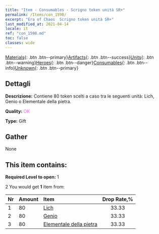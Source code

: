 ```yaml
---
title: "Item - Consumables - Scrigno token unità SR+"
permalink: /Items/con_1598/
excerpt: "Era of Chaos  Scrigno token unità SR+"
last_modified_at: 2021-04-14
locale: it
ref: "con_1598.md"
toc: false
classes: wide
---
```

 [Materials](/it/Items/){: .btn .btn--primary}[Artifacts](/it/Items/Artifacts/){: .btn .btn--success}[Units](/it/Items/Units/){: .btn .btn--warning}[Heroes](/it/Items/Heroes/){: .btn .btn--danger}[Consumables](/it/Items/Consumables/){: .btn .btn--info}[Unknown](/it/Items/Unknown/){: .btn .btn--primary}

## Dettagli
 **Descrizione:** Contiene 80 token scelti a caso tra le seguenti unità: Lich, Genio o Elementale della pietra.

 **Quality:** <span style="color: #DA70D6">OK</span>

 **Type:** Gift

## Gather

  None

## This item contains:

 **Required Level to open:** 1

 2 You would get **1** item  from:

  | Nr | Amount |     Item    | Drop Rate,% |
  |:---|:-------|:------------|:---------:|
  | 1 | 80 | [Lich](/it/Items/unt_212/) | 33.33 | 
  | 2 | 80 | [Genio](/it/Items/unt_239/) | 33.33 | 
  | 3 | 80 | [Elementale della pietra](/it/Items/unt_266/) | 33.33 | 
